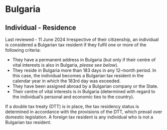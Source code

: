 # Bulgaria
## Individual - Residence
Last reviewed - 11 June 2024
Irrespective of their citizenship, an individual is considered a Bulgarian tax resident if they fulfil one or more of the following criteria:
  * They have a permanent address in Bulgaria (but only if their centre of vital interests is also in Bulgaria, _please see below_).
  * They reside in Bulgaria more than 183 days in any 12-month period. In this case, the individual becomes a Bulgarian tax resident in the calendar year in which the 183rd day was exceeded.
  * They have been assigned abroad by a Bulgarian company or the State.
  * Their centre of vital interests is in Bulgaria (determined with regard to the individual’s personal and economic ties to the country).


If a double tax treaty (DTT) is in place, the tax residency status is determined in accordance with the provisions of the DTT, which prevail over domestic legislation.
A foreign tax resident is any individual who is not a Bulgarian tax resident.
